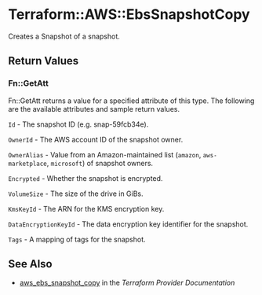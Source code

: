 # Terraform::AWS::EbsSnapshotCopy

Creates a Snapshot of a snapshot.

## Return Values

### Fn::GetAtt

Fn::GetAtt returns a value for a specified attribute of this type. The following are the available attributes and sample return values.

`Id` - The snapshot ID (e.g. snap-59fcb34e).

`OwnerId` - The AWS account ID of the snapshot owner.

`OwnerAlias` - Value from an Amazon-maintained list (`amazon`, `aws-marketplace`, `microsoft`) of snapshot owners.

`Encrypted` - Whether the snapshot is encrypted.

`VolumeSize` - The size of the drive in GiBs.

`KmsKeyId` - The ARN for the KMS encryption key.

`DataEncryptionKeyId` - The data encryption key identifier for the snapshot.

`Tags` - A mapping of tags for the snapshot.

## See Also

* [aws_ebs_snapshot_copy](https://www.terraform.io/docs/providers/aws/r/ebs_snapshot_copy.html) in the _Terraform Provider Documentation_